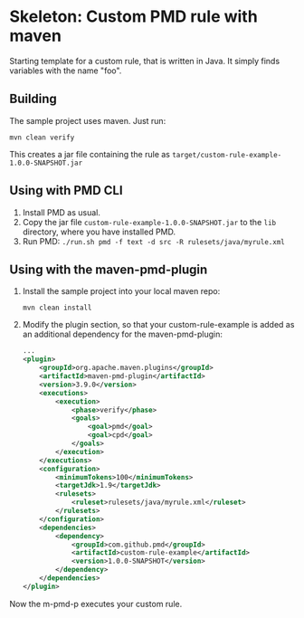 # Skeleton: Custom PMD rule with maven

Starting template for a custom rule, that is written in Java.
It simply finds variables with the name "foo".

## Building

The sample project uses maven. Just run:

    mvn clean verify

This creates a jar file containing the rule as `target/custom-rule-example-1.0.0-SNAPSHOT.jar`

## Using with PMD CLI

1.  Install PMD as usual.
2.  Copy the jar file `custom-rule-example-1.0.0-SNAPSHOT.jar` to the `lib` directory, where you have
    installed PMD.
3.  Run PMD: `./run.sh pmd -f text -d src -R rulesets/java/myrule.xml`

## Using with the maven-pmd-plugin

1.  Install the sample project into your local maven repo:

        mvn clean install

2.  Modify the plugin section, so that your custom-rule-example is added as an additional dependency for
    the maven-pmd-plugin:

    ```xml
    ...
    <plugin>
        <groupId>org.apache.maven.plugins</groupId>
        <artifactId>maven-pmd-plugin</artifactId>
        <version>3.9.0</version>
        <executions>
            <execution>
                <phase>verify</phase>
                <goals>
                    <goal>pmd</goal>
                    <goal>cpd</goal>
                </goals>
            </execution>
        </executions>
        <configuration>
            <minimumTokens>100</minimumTokens>
            <targetJdk>1.9</targetJdk>
            <rulesets>
                <ruleset>rulesets/java/myrule.xml</ruleset>
            </rulesets>
        </configuration>
        <dependencies>
            <dependency>
                <groupId>com.github.pmd</groupId>
                <artifactId>custom-rule-example</artifactId>
                <version>1.0.0-SNAPSHOT</version>
            </dependency>
        </dependencies>
    </plugin>
    ```

Now the m-pmd-p executes your custom rule.
